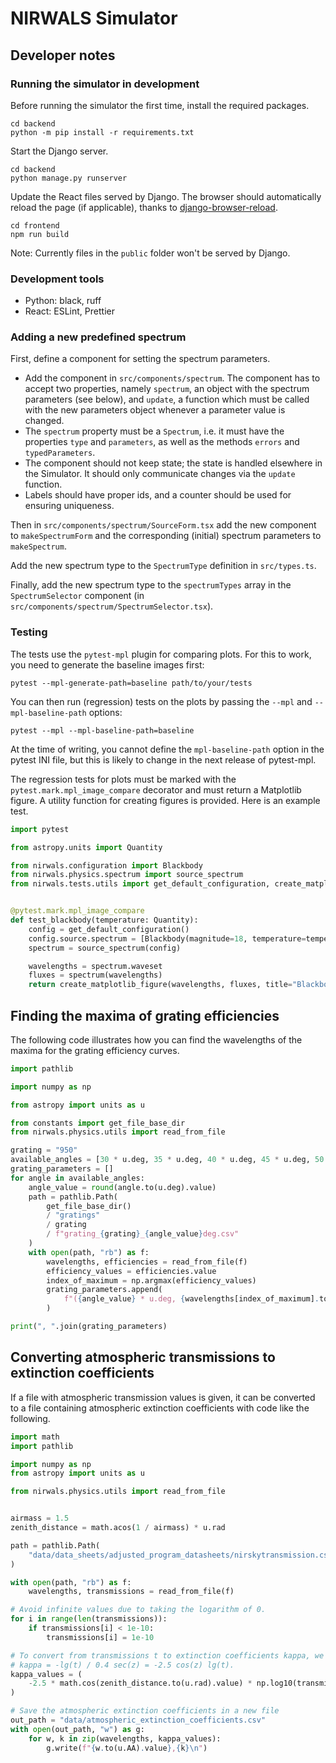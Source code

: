 # NIRWALS Simulator

## Developer notes

### Running the simulator in development

Before running the simulator the first time, install the required packages.

```shell
cd backend
python -m pip install -r requirements.txt
```

Start the Django server.

```shell
cd backend
python manage.py runserver
```

Update the React files served by Django. The browser should automatically reload the page (if applicable), thanks to [django-browser-reload](https://github.com/adamchainz/django-browser-reload).

```shell
cd frontend
npm run build
```

Note: Currently files in the `public` folder won't be served by Django.

### Development tools

* Python: black, ruff
* React: ESLint, Prettier

### Adding a new predefined spectrum

First, define a component for setting the spectrum parameters.

* Add the component in `src/components/spectrum`. The component has to accept two properties, namely `spectrum`, an object with the spectrum parameters (see below), and `update`, a function which must be called with the new parameters object whenever a parameter value is changed.
* The `spectrum` property must be a `Spectrum`, i.e. it must have the properties `type` and `parameters`, as well as the methods `errors` and `typedParameters`.
* The component should not keep state; the state is handled elsewhere in the Simulator. It should only communicate changes via the `update` function.
* Labels should have proper ids, and a counter should be used for ensuring uniqueness. 

Then in `src/components/spectrum/SourceForm.tsx` add the new component to `makeSpectrumForm` and the corresponding (initial) spectrum parameters to `makeSpectrum`.

Add the new spectrum type to the `SpectrumType` definition in `src/types.ts`.

Finally, add the new spectrum type to the `spectrumTypes` array in the `SpectrumSelector` component (in `src/components/spectrum/SpectrumSelector.tsx`).

### Testing

The tests use the `pytest-mpl` plugin for comparing plots. For this to work, you need to generate the baseline images first:

```shell
pytest --mpl-generate-path=baseline path/to/your/tests
```

You can then run (regression) tests on the plots by passing the `--mpl` and `--mpl-baseline-path` options:

```shell
pytest --mpl --mpl-baseline-path=baseline
```

At the time of writing, you cannot define the `mpl-baseline-path` option in the pytest INI file, but this is likely to change in the next release of pytest-mpl.

The regression tests for plots must be marked with the `pytest.mark.mpl_image_compare` decorator and must return a Matplotlib figure. A utility function for creating figures is provided. Here is an example test.

```python
import pytest

from astropy.units import Quantity

from nirwals.configuration import Blackbody
from nirwals.physics.spectrum import source_spectrum
from nirwals.tests.utils import get_default_configuration, create_matplotlib_figure


@pytest.mark.mpl_image_compare
def test_blackbody(temperature: Quantity):
    config = get_default_configuration()
    config.source.spectrum = [Blackbody(magnitude=18, temperature=temperature)]
    spectrum = source_spectrum(config)

    wavelengths = spectrum.waveset
    fluxes = spectrum(wavelengths)
    return create_matplotlib_figure(wavelengths, fluxes, title="Blackbody")
```

## Finding the maxima of grating efficiencies

The following code illustrates how you can find the wavelengths of the maxima for the
grating efficiency curves.

```python
import pathlib

import numpy as np

from astropy import units as u

from constants import get_file_base_dir
from nirwals.physics.utils import read_from_file

grating = "950"
available_angles = [30 * u.deg, 35 * u.deg, 40 * u.deg, 45 * u.deg, 50 * u.deg]
grating_parameters = []
for angle in available_angles:
    angle_value = round(angle.to(u.deg).value)
    path = pathlib.Path(
        get_file_base_dir()
        / "gratings"
        / grating
        / f"grating_{grating}_{angle_value}deg.csv"
    )
    with open(path, "rb") as f:
        wavelengths, efficiencies = read_from_file(f)
        efficiency_values = efficiencies.value
        index_of_maximum = np.argmax(efficiency_values)
        grating_parameters.append(
            f"({angle_value} * u.deg, {wavelengths[index_of_maximum].to(u.AA).value} * u.AA)"
        )

print(", ".join(grating_parameters)
```

## Converting atmospheric transmissions to extinction coefficients

If a file with atmospheric transmission values is given, it can be converted to a file
containing atmospheric extinction coefficients with code like the following.

```python
import math
import pathlib

import numpy as np
from astropy import units as u

from nirwals.physics.utils import read_from_file


airmass = 1.5
zenith_distance = math.acos(1 / airmass) * u.rad

path = pathlib.Path(
    "data/data_sheets/adjusted_program_datasheets/nirskytransmission.csv"
)

with open(path, "rb") as f:
    wavelengths, transmissions = read_from_file(f)

# Avoid infinite values due to taking the logarithm of 0.
for i in range(len(transmissions)):
    if transmissions[i] < 1e-10:
        transmissions[i] = 1e-10

# To convert from transmissions t to extinction coefficients kappa, we note that
# kappa = -lg(t) / 0.4 sec(z) = -2.5 cos(z) lg(t).
kappa_values = (
    -2.5 * math.cos(zenith_distance.to(u.rad).value) * np.log10(transmissions)
)

# Save the atmospheric extinction coefficients in a new file
out_path = "data/atmospheric_extinction_coefficients.csv"
with open(out_path, "w") as g:
    for w, k in zip(wavelengths, kappa_values):
        g.write(f"{w.to(u.AA).value},{k}\n")
```
